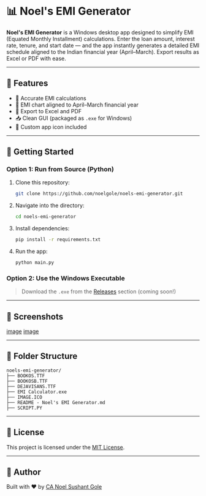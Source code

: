 # 📊 Noel's EMI Generator

**Noel's EMI Generator** is a Windows desktop app designed to simplify EMI (Equated Monthly Installment) calculations. Enter the loan amount, interest rate, tenure, and start date — and the app instantly generates a detailed EMI schedule aligned to the Indian financial year (April–March). Export results as Excel or PDF with ease.

---

## 🔧 Features

- 🧮 Accurate EMI calculations
- 📅 EMI chart aligned to April–March financial year
- 📄 Export to Excel and PDF
- 📥 Clean GUI (packaged as `.exe` for Windows)
- 🎨 Custom app icon included

---

## 🚀 Getting Started

### Option 1: Run from Source (Python)
1. Clone this repository:
   ```bash
   git clone https://github.com/noelgole/noels-emi-generator.git
   ```
2. Navigate into the directory:
   ```bash
   cd noels-emi-generator
   ```
3. Install dependencies:
   ```bash
   pip install -r requirements.txt
   ```
4. Run the app:
   ```bash
   python main.py
   ```

### Option 2: Use the Windows Executable
> Download the `.exe` from the [Releases](https://github.com/noelgole/noels-emi-generator/releases) section (coming soon!)

---

## 📸 Screenshots

[image](https://github.com/user-attachments/assets/137eb5c5-2bf7-43e5-8c86-d4ebb8dd26c6)
[image](https://github.com/user-attachments/assets/f18575f6-ad41-4527-b65d-24e61671912f)


---

## 📁 Folder Structure

```
noels-emi-generator/
├── BOOKOS.TTF
├── BOOKOSB.TTF
├── DEJAVISANS.TTF
├── EMI Calculator.exe
├── IMAGE.ICO
├── README - Noel's EMI Generator.md
├── SCRIPT.PY
```

---

## 📜 License

This project is licensed under the [MIT License](LICENSE).

---

## 🙌 Author

Built with ❤️ by [CA Noel Sushant Gole](https://github.com/noelgole)
